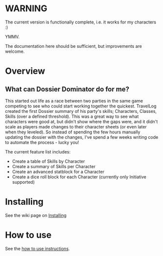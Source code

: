 # WARNING

The current version is functionally complete, i.e. it works for my characters :)

YMMV.

The documentation here should be sufficient, but improvements are welcome.

# Overview

## What can Dossier Dominator do for me?

This started out life as a race between two parties in the same game competing to see who could start working together the quickest. TravelLog created the first Dossier summary of his party's skills; Characters, Classes, Skills (over a defined threshold). This was a great way to see what characters were good at, but didn't show where the gaps were, and it didn't scale as players made changes to their character sheets (or even later when they leveled). So instead of spending the few hours manually updating the dossier with the changes, I've spend a few weeks writing code to automate the process - lucky you!

The current feature list includes:

* Create a table of Skills by Character
* Create a summary of Skills per Character
* Create an advanced statblock for a Character
* Create a dice roll block for each Character (currently only Initiative supported)

# Installing

See the wiki page on [Installing](https://github.com/baerrach/myth-weaver-utils-google-sheets/wiki/Installing)

# How to use

See the [how to use instructions](https://github.com/baerrach/myth-weaver-utils-google-sheets/wiki).
